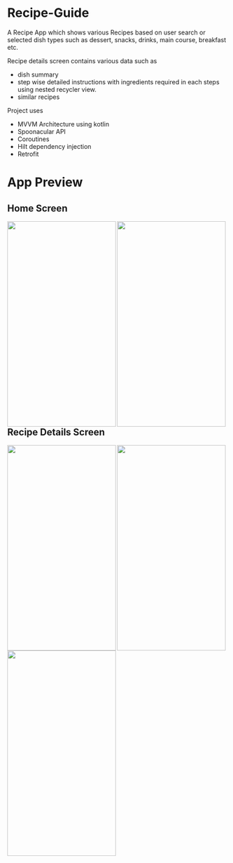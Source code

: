 # Recipe-Guide
A Recipe App which shows various Recipes based on user search or selected dish types such as dessert, snacks, drinks, main course, breakfast etc.

Recipe details screen contains various data such as
* dish summary
* step wise detailed instructions with ingredients required in each steps using nested recycler view.
* similar recipes

Project uses
* MVVM Architecture using kotlin
* Spoonacular API
* Coroutines
* Hilt dependency injection
* Retrofit

# App Preview

## Home Screen

<a href="url"><img src="https://github.com/Rupak1703/Recipe-Guide/assets/121379796/74dee608-94bb-4699-ba69-3162c9dd325d" align="left" height="468" width="248" ></a>

<a href="url"><img src="https://github.com/Rupak1703/Recipe-Guide/assets/121379796/9e167ec6-bd83-42f0-877c-792b1027fb08" align="left" height="468" width="248" ></a>
<br>
<br>
<br>
<br>
<br>
<br>
<br>
<br>
<br>
<br>
<br>
<br>
<br>
<br>
<br>
<br>
<br>
<br>
<br>


## Recipe Details Screen


<a href="url"><img src="https://github.com/Rupak1703/Recipe-Guide/assets/121379796/8660a4d9-2038-4a5c-96a9-c1d303e84a83" align="left" height="468" width="248" ></a>

<a href="url"><img src="https://github.com/Rupak1703/Recipe-Guide/assets/121379796/51b48ab1-c238-4def-8d97-e98a2b380db6" align="left" height="468" width="248" ></a>

<a href="url"><img src="https://github.com/Rupak1703/Recipe-Guide/assets/121379796/0c4c95c5-fcc7-4958-83ef-557c5d724966" align="left" height="468" width="248" ></a>
